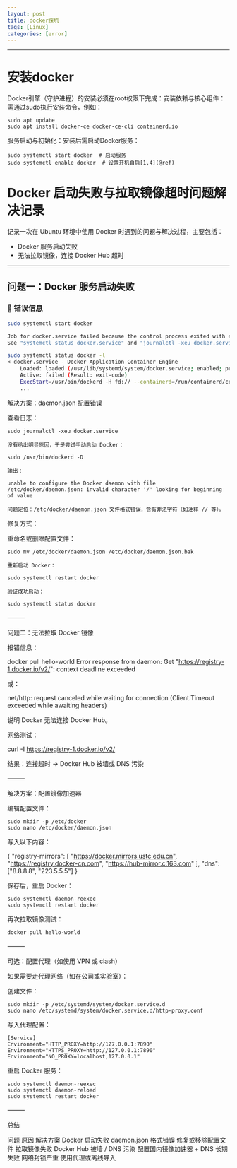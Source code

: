 ```yaml
---
layout: post
title: docker踩坑
tags: [Linux]
categories: [error]
---
```

------------------------------------------------------------------------


# 安装docker
Docker引擎（守护进程）的安装必须在root权限下完成：
​安装依赖与核心组件​：需通过sudo执行安装命令，例如：
```
sudo apt update
sudo apt install docker-ce docker-ce-cli containerd.io
```
​服务启动与初始化​：安装后需启动Docker服务：
```
sudo systemctl start docker  # 启动服务
sudo systemctl enable docker  # 设置开机自启[1,4](@ref)
```

# Docker 启动失败与拉取镜像超时问题解决记录

记录一次在 Ubuntu 环境中使用 Docker 时遇到的问题与解决过程，主要包括：

- Docker 服务启动失败
- 无法拉取镜像，连接 Docker Hub 超时

---

## 问题一：Docker 服务启动失败

### 🔧 错误信息

```bash
sudo systemctl start docker

Job for docker.service failed because the control process exited with error code.
See "systemctl status docker.service" and "journalctl -xeu docker.service" for details.

sudo systemctl status docker -l
× docker.service - Docker Application Container Engine
    Loaded: loaded (/usr/lib/systemd/system/docker.service; enabled; preset: enabled)
    Active: failed (Result: exit-code)
    ExecStart=/usr/bin/dockerd -H fd:// --containerd=/run/containerd/containerd.sock
    ...
```
解决方案：daemon.json 配置错误

查看日志：
```
sudo journalctl -xeu docker.service

没有给出明显原因，于是尝试手动启动 Docker：

sudo /usr/bin/dockerd -D

输出：

unable to configure the Docker daemon with file /etc/docker/daemon.json: invalid character '/' looking for beginning of value

问题定位：/etc/docker/daemon.json 文件格式错误，含有非法字符（如注释 // 等）。
```
修复方式：

重命名或删除配置文件：
```
sudo mv /etc/docker/daemon.json /etc/docker/daemon.json.bak

重新启动 Docker：

sudo systemctl restart docker

验证成功启动：

sudo systemctl status docker

```
⸻

问题二：无法拉取 Docker 镜像

报错信息：

docker pull hello-world
Error response from daemon: Get "https://registry-1.docker.io/v2/": context deadline exceeded

或：

net/http: request canceled while waiting for connection (Client.Timeout exceeded while awaiting headers)

说明 Docker 无法连接 Docker Hub。

网络测试：

curl -I https://registry-1.docker.io/v2/

结果：连接超时 → Docker Hub 被墙或 DNS 污染

⸻

解决方案：配置镜像加速器

编辑配置文件：
```
sudo mkdir -p /etc/docker
sudo nano /etc/docker/daemon.json
```
写入以下内容：

{
  "registry-mirrors": [
    "https://docker.mirrors.ustc.edu.cn",
    "https://registry.docker-cn.com",
    "https://hub-mirror.c.163.com"
  ],
  "dns": ["8.8.8.8", "223.5.5.5"]
}

保存后，重启 Docker：
```
sudo systemctl daemon-reexec
sudo systemctl restart docker
```
再次拉取镜像测试：
```
docker pull hello-world
```

⸻

可选：配置代理（如使用 VPN 或 clash）

如果需要走代理网络（如在公司或实验室）：

创建文件：
```
sudo mkdir -p /etc/systemd/system/docker.service.d
sudo nano /etc/systemd/system/docker.service.d/http-proxy.conf
```
写入代理配置：
```
[Service]
Environment="HTTP_PROXY=http://127.0.0.1:7890"
Environment="HTTPS_PROXY=http://127.0.0.1:7890"
Environment="NO_PROXY=localhost,127.0.0.1"
```
重启 Docker 服务：
```
sudo systemctl daemon-reexec
sudo systemctl daemon-reload
sudo systemctl restart docker
```

⸻

总结

问题	原因	解决方案
Docker 启动失败	daemon.json 格式错误	修复或移除配置文件
拉取镜像失败	Docker Hub 被墙 / DNS 污染	配置国内镜像加速器 + DNS
长期失败	网络封锁严重	使用代理或离线导入

